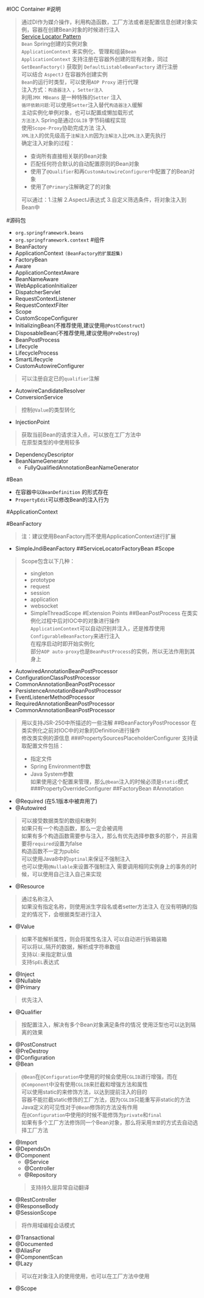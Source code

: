#IOC Container
#说明
> 通过DI作为媒介操作，利用构造函数，工厂方法或者是配置信息创建对象实例，容器在创建Bean对象的时候进行注入  
> [Service Locator Pattern]()  
> `Bean` Spring创建的实例对象  
> `ApplicationContext` 来实例化、管理和组装`Bean`   
> `ApplicationContext` 支持注册在容器外创建的现有对象，同过`GetBeanFactory()` 获取到 `DefaultListableBeanFactory` 进行注册   
> 可以结合 `AspectJ` 在容器外创建实例  
> `Bean`的运行时类型，可以使用`AOP Proxy` 进行代理  
> 注入方式：`构造器注入` ，`Setter注入`   
> 利用`JMX MBeans` 是一种特殊的`Setter` 注入  
> `循环依赖问题`:可以使用`Setter`注入替代`构造器注入`缓解  
> 主动实例化单例对象，也可以配置成懒加载形式  
> `方法注入` Spring是通过`CGLIB` 字节码编程实现  
> 使用`Scope-Proxy`协助完成方法 注入   
> `XML注入`的优先级高于`注解注入的`因为`注解注入`比`XML注入`更先执行  
> 确定注入对象的过程：
>  - 查询所有直接相关联的Bean对象
>  - 匹配任何符合默认的自动配置原则的Bean对象
>  - 使用了`@Qualifier`和再`CustomAutowireConfigurer`中配置了的Bean对象
>  - 使用了`@Primary`注解确定了的对象   
>
> 可以通过：1.注解 2.AspectJ表达式 3.自定义筛选条件，将对象注入到Bean中  

#源码包
- `org.springframework.beans`
- `org.springframework.context`
#组件
- BeanFactory
- ApplicationContext `(BeanFactory的扩展超集)`
- FactoryBean  
- Aware
- ApplicationContextAware 
- BeanNameAware
- WebApplicationInitializer
- DispatcherServlet   
- RequestContextListener
- RequestContextFilter 
- Scope
- CustomScopeConfigurer 
- InitializingBean(不推荐使用,建议使用`@PostConstruct`)
- DisposableBean(不推荐使用,建议使用`@PreDestroy`)
- BeanPostProcess
- Lifecycle
- LifecycleProcess
- SmartLifecycle 
- CustomAutowireConfigurer
> 可以注册自定已的`qualifier`注解
- AutowireCandidateResolver 
- ConversionService 
>控制`@Value`的类型转化
- InjectionPoint 
> 获取当前Bean的请求注入点，可以放在工厂方法中  
> 在原型类型的中使用较多
- DependencyDescriptor
- BeanNameGenerator 
    - FullyQualifiedAnnotationBeanNameGenerator  


#Bean
- 在容器中以`BeanDefinition` 的形式存在
- `PropertyEdit`可以修改Bean的注入行为

#ApplicationContext

#BeanFactory
> 注：建议使用BeanFactory而不使用ApplicationContext进行扩展  
- SimpleJndiBeanFactory
##ServiceLocatorFactoryBean
#Scope
> Scope包含以下几种：  
>- singleton
>- prototype
>- request
>- session
>- application
>- websocket
>- SimpleThreadScope
#Extension Points
##BeanPostProcess
> 在类实例化过程中后对IOC中的对象进行操作  
> `ApplicationContext`可以自动识别并注入，还是推荐使用`ConfigurableBeanFactory`来进行注入  
> 在程序启动时即开始实例化  
> 部分`AOP auto-proxy`也是`BeanPostProcess`的实例，所以无法作用到其身上
- AutowiredAnnotationBeanPostProcessor
- ConfigurationClassPostProcessor
- CommonAnnotationBeanPostProcessor
- PersistenceAnnotationBeanPostProcessor
- EventListenerMethodProcessor
- RequiredAnnotationBeanPostProcessor
- CommonAnnotationBeanPostProcessor 
> 用以支持JSR-250中所描述的一些注解
##BeanFactoryPostProcessor
> 在类实例化之前对IOC中的对象的Definition进行操作  
> 修改类实例的源信息
###PropertySourcesPlaceholderConfigurer 
> 支持读取配置文件包括：  
>- 指定文件  
>- Spring Environment参数  
>- Java System参数    
> 如果使用这个配置来管理，那么`@bean`注入的时候必须是`static`模式  
###PropertyOverrideConfigurer
##FactoryBean
#Annotation
- @Required (在5.1版本中被弃用了)
- @Autowired
> 可以接受数据类型的数组和散列  
> 如果只有一个构造函数，那么一定会被调用   
> 如果有多个构造函数需要参与注入，那么有优先选择参数多的那个，并且需要将`required`设置为false  
> 构造函数不一定为public   
> 可以使用Java8中的`optinal`来保证不强制注入  
> 也可以使用`@Nullable`来设置不强制注入
> 需要调用相同实例身上的事务的时候，可以使用自己注入自己来实现
- @Resource
> 通过名称注入  
> 如果没有指定名称，则使用派生字段名或者setter方法注入
> 在没有明确的指定的情况下，会根据类型进行注入
- @Value 
> 如果不能解析属性，则会将属性名注入
> 可以自动进行拆箱装箱  
> 可以将以`,`隔开的数据，解析成字符串数组  
> 支持以`:`来指定默认值  
> 支持`SpEL`表达式
- @Inject
- @Nullable
- @Primary
> 优先注入
- @Qualifier
> 按配置注入，解决有多个Bean对象满足条件的情况
> 使用泛型也可以达到隔离的效果
- @PostConstruct
- @PreDestroy
- @Configuration
- @Bean
> `@Bean`在`@Configuration`中使用的时候会使用`CGLIB`进行增强，而在`@Component`中没有使用`CGLIB`来拦截和增强方法和属性  
> 可以使用static的来修饰方法，以达到提前注入的目的  
> 容器不能拦截static修饰的工厂方法，因为`CGLIB`只能重写非static的方法  
> Java定义的可见性对于`@Bean`修饰的方法没有作用  
> 在`@Configuration`中使用的时候不能修饰为`private`和`final`  
> 如果有多个工厂方法修饰同一个Bean对象，那么将采用`贪婪`的方式去自动选择工厂方法
- @Import
- @DependsOn 
- @Component
    - @Service
    - @Controller
    - @Repository 
    >支持持久层异常自动翻译
- @RestController
- @ResponseBody 
- @SessionScope   
> 将作用域编程会话模式      
- @Transactional
- @Documented 
- @AliasFor      
- @ComponentScan          
- @Lazy  
> 可以在对象注入的使用使用，也可以在工厂方法中使用   
- @Scope                                  
                                                               